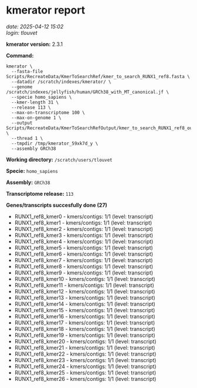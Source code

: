 # kmerator report
*date: 2025-04-12 15:02*  
*login: tlouvet*

**kmerator version:** 2.3.1

**Command:**

```
kmerator \
  --fasta-file Scripts/RecreateData/KmerToSearchRef/kmer_to_search_RUNX1_ref8.fasta \
  --datadir /scratch/indexes/kmerator/ \
  --genome /scratch/indexes/jellyfish/human/GRCh38_with_MT_canonical.jf \
  --specie homo_sapiens \
  --kmer-length 31 \
  --release 113 \
  --max-on-transcriptome 100 \
  --max-on-genome 1 \
  --output Scripts/RecreateData/KmerToSearchRefOutput/kmer_to_search_RUNX1_ref8_output \
  --thread 1 \
  --tmpdir /tmp/kmerator_59xk7d_y \
  --assembly GRCh38
```

**Working directory:** `/scratch/users/tlouvet`

**Specie:** `homo_sapiens`

**Assembly:** `GRCh38`

**Transcriptome release:** `113`

**Genes/transcripts succesfully done (27)**

- RUNX1_ref8_kmer0 - kmers/contigs: 1/1 (level: transcript)
- RUNX1_ref8_kmer1 - kmers/contigs: 1/1 (level: transcript)
- RUNX1_ref8_kmer2 - kmers/contigs: 1/1 (level: transcript)
- RUNX1_ref8_kmer3 - kmers/contigs: 1/1 (level: transcript)
- RUNX1_ref8_kmer4 - kmers/contigs: 1/1 (level: transcript)
- RUNX1_ref8_kmer5 - kmers/contigs: 1/1 (level: transcript)
- RUNX1_ref8_kmer6 - kmers/contigs: 1/1 (level: transcript)
- RUNX1_ref8_kmer7 - kmers/contigs: 1/1 (level: transcript)
- RUNX1_ref8_kmer8 - kmers/contigs: 1/1 (level: transcript)
- RUNX1_ref8_kmer9 - kmers/contigs: 1/1 (level: transcript)
- RUNX1_ref8_kmer10 - kmers/contigs: 1/1 (level: transcript)
- RUNX1_ref8_kmer11 - kmers/contigs: 1/1 (level: transcript)
- RUNX1_ref8_kmer12 - kmers/contigs: 1/1 (level: transcript)
- RUNX1_ref8_kmer13 - kmers/contigs: 1/1 (level: transcript)
- RUNX1_ref8_kmer14 - kmers/contigs: 1/1 (level: transcript)
- RUNX1_ref8_kmer15 - kmers/contigs: 1/1 (level: transcript)
- RUNX1_ref8_kmer16 - kmers/contigs: 1/1 (level: transcript)
- RUNX1_ref8_kmer17 - kmers/contigs: 1/1 (level: transcript)
- RUNX1_ref8_kmer18 - kmers/contigs: 1/1 (level: transcript)
- RUNX1_ref8_kmer19 - kmers/contigs: 1/1 (level: transcript)
- RUNX1_ref8_kmer20 - kmers/contigs: 1/1 (level: transcript)
- RUNX1_ref8_kmer21 - kmers/contigs: 1/1 (level: transcript)
- RUNX1_ref8_kmer22 - kmers/contigs: 1/1 (level: transcript)
- RUNX1_ref8_kmer23 - kmers/contigs: 1/1 (level: transcript)
- RUNX1_ref8_kmer24 - kmers/contigs: 1/1 (level: transcript)
- RUNX1_ref8_kmer25 - kmers/contigs: 1/1 (level: transcript)
- RUNX1_ref8_kmer26 - kmers/contigs: 1/1 (level: transcript)
